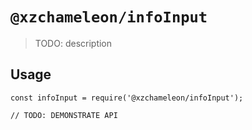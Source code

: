 # `@xzchameleon/infoInput`

> TODO: description

## Usage

```
const infoInput = require('@xzchameleon/infoInput');

// TODO: DEMONSTRATE API
```
